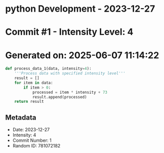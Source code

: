 ﻿# python Development - 2023-12-27
# Commit #1 - Intensity Level: 4
# Generated on: 2025-06-07 11:14:22
```python
def process_data_1(data, intensity=4):
    '''Process data with specified intensity level'''
    result = []
    for item in data:
        if item > 0:
            processed = item * intensity + 73
            result.append(processed)
    return result
```
## Metadata
- Date: 2023-12-27
- Intensity: 4
- Commit Number: 1
- Random ID: 781072182
